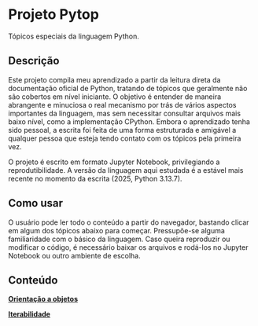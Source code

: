 # Projeto Pytop

Tópicos especiais da linguagem Python.

## Descrição

Este projeto compila meu aprendizado a partir da leitura direta da documentação oficial de Python, tratando de tópicos que geralmente não são cobertos em nível iniciante. O objetivo é entender de maneira abrangente e minuciosa o real mecanismo por trás de vários aspectos importantes da linguagem, mas sem necessitar consultar arquivos mais baixo nível, como a implementação CPython. Embora o aprendizado tenha sido pessoal, a escrita foi feita de uma forma estruturada e amigável a qualquer pessoa que esteja tendo contato com os tópicos pela primeira vez.

O projeto é escrito em formato Jupyter Notebook, privilegiando a reprodutibilidade. A versão da linguagem aqui estudada é a estável mais recente no momento da escrita (2025, Python 3.13.7).

## Como usar

O usuário pode ler todo o conteúdo a partir do navegador, bastando clicar em algum dos tópicos abaixo para começar. Pressupõe-se alguma familiaridade com o básico da linguagem. Caso queira reproduzir ou modificar o código, é necessário baixar os arquivos e rodá-los no Jupyter Notebook ou outro ambiente de escolha.

## Conteúdo

**[Orientação a objetos](objetos.ipynb)**

**[Iterabilidade](iterabilidade.ipynb)**